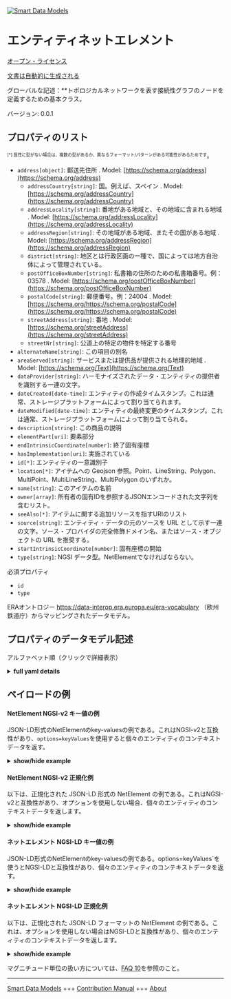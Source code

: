 <!-- 10-Header -->  
[![Smart Data Models](https://smartdatamodels.org/wp-content/uploads/2022/01/SmartDataModels_logo.png "Logo")](https://smartdatamodels.org)  
エンティティネットエレメント  
==============<!-- /10-Header -->  
<!-- 15-License -->  
[オープン・ライセンス](https://github.com/smart-data-models//dataModel.ERA/blob/master/NetElement/LICENSE.md)  
[文書は自動的に生成される](https://docs.google.com/presentation/d/e/2PACX-1vTs-Ng5dIAwkg91oTTUdt8ua7woBXhPnwavZ0FxgR8BsAI_Ek3C5q97Nd94HS8KhP-r_quD4H0fgyt3/pub?start=false&loop=false&delayms=3000#slide=id.gb715ace035_0_60)  
<!-- /15-License -->  
<!-- 20-Description -->  
グローバルな記述：**トポロジカルネットワークを表す接続性グラフのノードを定義するための基本クラス。  
バージョン: 0.0.1  
<!-- /20-Description -->  
<!-- 30-PropertiesList -->  

## プロパティのリスト  

<sup><sub>[*] 属性に型がない場合は、複数の型があるか、異なるフォーマット/パターンがある可能性があるためです</sub></sup>。  
- `address[object]`: 郵送先住所  . Model: [https://schema.org/address](https://schema.org/address)	- `addressCountry[string]`: 国。例えば、スペイン  . Model: [https://schema.org/addressCountry](https://schema.org/addressCountry)  
	- `addressLocality[string]`: 番地がある地域と、その地域に含まれる地域  . Model: [https://schema.org/addressLocality](https://schema.org/addressLocality)  
	- `addressRegion[string]`: その地域がある地域、またその国がある地域  . Model: [https://schema.org/addressRegion](https://schema.org/addressRegion)  
	- `district[string]`: 地区とは行政区画の一種で、国によっては地方自治体によって管理されている。    
	- `postOfficeBoxNumber[string]`: 私書箱の住所のための私書箱番号。例：03578  . Model: [https://schema.org/postOfficeBoxNumber](https://schema.org/postOfficeBoxNumber)  
	- `postalCode[string]`: 郵便番号。例：24004  . Model: [https://schema.org/https://schema.org/postalCode](https://schema.org/https://schema.org/postalCode)  
	- `streetAddress[string]`: 番地  . Model: [https://schema.org/streetAddress](https://schema.org/streetAddress)  
	- `streetNr[string]`: 公道上の特定の物件を特定する番号    
- `alternateName[string]`: この項目の別名  - `areaServed[string]`: サービスまたは提供品が提供される地理的地域  . Model: [https://schema.org/Text](https://schema.org/Text)- `dataProvider[string]`: ハーモナイズされたデータ・エンティティの提供者を識別する一連の文字。  - `dateCreated[date-time]`: エンティティの作成タイムスタンプ。これは通常、ストレージプラットフォームによって割り当てられます。  - `dateModified[date-time]`: エンティティの最終変更のタイムスタンプ。これは通常、ストレージプラットフォームによって割り当てられる。  - `description[string]`: この商品の説明  - `elementPart[uri]`: 要素部分  - `endIntrinsicCoordinate[number]`: 終了固有座標  - `hasImplementation[uri]`: 実施されている  - `id[*]`: エンティティの一意識別子  - `location[*]`: アイテムへの Geojson 参照。Point、LineString、Polygon、MultiPoint、MultiLineString、MultiPolygon のいずれか。  - `name[string]`: このアイテムの名前  - `owner[array]`: 所有者の固有IDを参照するJSONエンコードされた文字列を含むリスト。  - `seeAlso[*]`: アイテムに関する追加リソースを指すURIのリスト  - `source[string]`: エンティティ・データの元のソースを URL として示す一連の文字。ソース・プロバイダの完全修飾ドメイン名、またはソース・オブジェクトの URL を推奨する。  - `startIntrinsicCoordinate[number]`: 固有座標の開始  - `type[string]`: NGSI データ型。NetElementでなければならない。  <!-- /30-PropertiesList -->  
<!-- 35-RequiredProperties -->  
必須プロパティ  
- `id`  - `type`  <!-- /35-RequiredProperties -->  
<!-- 40-RequiredProperties -->  
ERAオントロジー https://data-interop.era.europa.eu/era-vocabulary （欧州鉄道庁）からマッピングされたデータモデル。  
<!-- /40-RequiredProperties -->  
<!-- 50-DataModelHeader -->  
## プロパティのデータモデル記述  
アルファベット順（クリックで詳細表示）  
<!-- /50-DataModelHeader -->  
<!-- 60-ModelYaml -->  
<details><summary><strong>full yaml details</strong></summary>    
```yaml  
NetElement:    
  description: Base class for defining nodes in the connectivity graph representing the topological network.    
  properties:    
    address:    
      description: The mailing address    
      properties:    
        addressCountry:    
          description: 'The country. For example, Spain'    
          type: string    
          x-ngsi:    
            model: https://schema.org/addressCountry    
            type: Property    
        addressLocality:    
          description: 'The locality in which the street address is, and which is in the region'    
          type: string    
          x-ngsi:    
            model: https://schema.org/addressLocality    
            type: Property    
        addressRegion:    
          description: 'The region in which the locality is, and which is in the country'    
          type: string    
          x-ngsi:    
            model: https://schema.org/addressRegion    
            type: Property    
        district:    
          description: 'A district is a type of administrative division that, in some countries, is managed by the local government'    
          type: string    
          x-ngsi:    
            type: Property    
        postOfficeBoxNumber:    
          description: 'The post office box number for PO box addresses. For example, 03578'    
          type: string    
          x-ngsi:    
            model: https://schema.org/postOfficeBoxNumber    
            type: Property    
        postalCode:    
          description: 'The postal code. For example, 24004'    
          type: string    
          x-ngsi:    
            model: https://schema.org/https://schema.org/postalCode    
            type: Property    
        streetAddress:    
          description: The street address    
          type: string    
          x-ngsi:    
            model: https://schema.org/streetAddress    
            type: Property    
        streetNr:    
          description: Number identifying a specific property on a public street    
          type: string    
          x-ngsi:    
            type: Property    
      type: object    
      x-ngsi:    
        model: https://schema.org/address    
        type: Property    
    alternateName:    
      description: An alternative name for this item    
      type: string    
      x-ngsi:    
        type: Property    
    areaServed:    
      description: The geographic area where a service or offered item is provided    
      type: string    
      x-ngsi:    
        model: https://schema.org/Text    
        type: Property    
    dataProvider:    
      description: A sequence of characters identifying the provider of the harmonised data entity    
      type: string    
      x-ngsi:    
        type: Property    
    dateCreated:    
      description: Entity creation timestamp. This will usually be allocated by the storage platform    
      format: date-time    
      type: string    
      x-ngsi:    
        type: Property    
    dateModified:    
      description: Timestamp of the last modification of the entity. This will usually be allocated by the storage platform    
      format: date-time    
      type: string    
      x-ngsi:    
        type: Property    
    description:    
      description: A description of this item    
      type: string    
      x-ngsi:    
        type: Property    
    elementPart:    
      description: Element part    
      format: uri    
      type: string    
      x-ngsi:    
        type: Relationship    
    endIntrinsicCoordinate:    
      description: End intrinsic coordinate    
      type: number    
      x-ngsi:    
        type: Property    
    hasImplementation:    
      description: Has implementation    
      format: uri    
      type: string    
      x-ngsi:    
        type: Relationship    
    id:    
      anyOf:    
        - description: Identifier format of any NGSI entity    
          maxLength: 256    
          minLength: 1    
          pattern: ^[\w\-\.\{\}\$\+\*\[\]`|~^@!,:\\]+$    
          type: string    
          x-ngsi:    
            type: Property    
        - description: Identifier format of any NGSI entity    
          format: uri    
          type: string    
          x-ngsi:    
            type: Property    
      description: Unique identifier of the entity    
      x-ngsi:    
        type: Property    
    location:    
      description: 'Geojson reference to the item. It can be Point, LineString, Polygon, MultiPoint, MultiLineString or MultiPolygon'    
      oneOf:    
        - description: Geojson reference to the item. Point    
          properties:    
            bbox:    
              items:    
                type: number    
              minItems: 4    
              type: array    
            coordinates:    
              items:    
                type: number    
              minItems: 2    
              type: array    
            type:    
              enum:    
                - Point    
              type: string    
          required:    
            - type    
            - coordinates    
          title: GeoJSON Point    
          type: object    
          x-ngsi:    
            type: GeoProperty    
        - description: Geojson reference to the item. LineString    
          properties:    
            bbox:    
              items:    
                type: number    
              minItems: 4    
              type: array    
            coordinates:    
              items:    
                items:    
                  type: number    
                minItems: 2    
                type: array    
              minItems: 2    
              type: array    
            type:    
              enum:    
                - LineString    
              type: string    
          required:    
            - type    
            - coordinates    
          title: GeoJSON LineString    
          type: object    
          x-ngsi:    
            type: GeoProperty    
        - description: Geojson reference to the item. Polygon    
          properties:    
            bbox:    
              items:    
                type: number    
              minItems: 4    
              type: array    
            coordinates:    
              items:    
                items:    
                  items:    
                    type: number    
                  minItems: 2    
                  type: array    
                minItems: 4    
                type: array    
              type: array    
            type:    
              enum:    
                - Polygon    
              type: string    
          required:    
            - type    
            - coordinates    
          title: GeoJSON Polygon    
          type: object    
          x-ngsi:    
            type: GeoProperty    
        - description: Geojson reference to the item. MultiPoint    
          properties:    
            bbox:    
              items:    
                type: number    
              minItems: 4    
              type: array    
            coordinates:    
              items:    
                items:    
                  type: number    
                minItems: 2    
                type: array    
              type: array    
            type:    
              enum:    
                - MultiPoint    
              type: string    
          required:    
            - type    
            - coordinates    
          title: GeoJSON MultiPoint    
          type: object    
          x-ngsi:    
            type: GeoProperty    
        - description: Geojson reference to the item. MultiLineString    
          properties:    
            bbox:    
              items:    
                type: number    
              minItems: 4    
              type: array    
            coordinates:    
              items:    
                items:    
                  items:    
                    type: number    
                  minItems: 2    
                  type: array    
                minItems: 2    
                type: array    
              type: array    
            type:    
              enum:    
                - MultiLineString    
              type: string    
          required:    
            - type    
            - coordinates    
          title: GeoJSON MultiLineString    
          type: object    
          x-ngsi:    
            type: GeoProperty    
        - description: Geojson reference to the item. MultiLineString    
          properties:    
            bbox:    
              items:    
                type: number    
              minItems: 4    
              type: array    
            coordinates:    
              items:    
                items:    
                  items:    
                    items:    
                      type: number    
                    minItems: 2    
                    type: array    
                  minItems: 4    
                  type: array    
                type: array    
              type: array    
            type:    
              enum:    
                - MultiPolygon    
              type: string    
          required:    
            - type    
            - coordinates    
          title: GeoJSON MultiPolygon    
          type: object    
          x-ngsi:    
            type: GeoProperty    
      x-ngsi:    
        type: GeoProperty    
    name:    
      description: The name of this item    
      type: string    
      x-ngsi:    
        type: Property    
    owner:    
      description: A List containing a JSON encoded sequence of characters referencing the unique Ids of the owner(s)    
      items:    
        anyOf:    
          - description: Identifier format of any NGSI entity    
            maxLength: 256    
            minLength: 1    
            pattern: ^[\w\-\.\{\}\$\+\*\[\]`|~^@!,:\\]+$    
            type: string    
            x-ngsi:    
              type: Property    
          - description: Identifier format of any NGSI entity    
            format: uri    
            type: string    
            x-ngsi:    
              type: Property    
        description: Unique identifier of the entity    
        x-ngsi:    
          type: Property    
      type: array    
      x-ngsi:    
        type: Property    
    seeAlso:    
      description: list of uri pointing to additional resources about the item    
      oneOf:    
        - items:    
            format: uri    
            type: string    
          minItems: 1    
          type: array    
        - format: uri    
          type: string    
      x-ngsi:    
        type: Property    
    source:    
      description: 'A sequence of characters giving the original source of the entity data as a URL. Recommended to be the fully qualified domain name of the source provider, or the URL to the source object'    
      type: string    
      x-ngsi:    
        type: Property    
    startIntrinsicCoordinate:    
      description: Start intrinsic coordinate    
      type: number    
      x-ngsi:    
        type: Property    
    type:    
      description: NGSI data type. It has to be NetElement    
      enum:    
        - NetElement    
      type: string    
      x-ngsi:    
        type: Property    
  required:    
    - id    
    - type    
  type: object    
  x-derived-from: http://data.europa.eu/949/NetElement    
  x-disclaimer: 'Redistribution and use in source and binary forms, with or without modification, are permitted  provided that the license conditions are met. Copyleft (c) 2023 Contributors to Smart Data Models Program'    
  x-license-url: https://github.com/smart-data-models/dataModel.ERA/blob/master/NetElement/LICENSE.md    
  x-model-schema: https://smart-data-models.github.io/dataModel.ERA/Certificate/schema.json    
  x-model-tags: 'ERA vocabulary, railway, train'    
  x-version: 0.0.1    
```  
</details>    
<!-- /60-ModelYaml -->  
<!-- 70-MiddleNotes -->  
<!-- /70-MiddleNotes -->  
<!-- 80-Examples -->  
## ペイロードの例  
#### NetElement NGSI-v2 キー値の例  
JSON-LD形式のNetElementのkey-valuesの例である。これはNGSI-v2と互換性があり、`options=keyValues`を使用すると個々のエンティティのコンテキストデータを返す。  
<details><summary><strong>show/hide example</strong></summary>    
```json  
{  
  "id": "urn:ngsi-ld:NetElement:id:CDPU:99275524",  
  "dateCreated": "2004-12-12T04:49:10Z",  
  "dateModified": "1992-12-16T09:32:23Z",  
  "source": "Natural film decade",  
  "name": "Price institution dream somebody although song how. Low describe energy significant light road great both. Add explain likely way smile new. Fast must leg public",  
  "alternateName": "Common wind western ball read along. Statement another type seat store. Hot case pressure identify lead.",  
  "description": "Truth expect in recently face. By spend social benefit ask response.",  
  "dataProvider": "Sing whole pres",  
  "owner": [  
    "urn:ngsi-ld:NetElement:items:OKII:37700408",  
    "urn:ngsi-ld:NetElement:items:MRRB:33006272"  
  ],  
  "seeAlso": [  
    "urn:ngsi-ld:NetElement:items:NKYQ:56695981"  
  ],  
  "location": {  
    "type": "Point",  
    "coordinates": [  
      28.6509805,  
      -162.802435  
    ]  
  },  
  "address": {  
    "streetAddress": "Way party system teacher purpose federal. For top far sell.",  
    "addressLocality": "These everyone no measure free finish decision call. Car somebody across glass war ask part. Quality here himself popular service suffer.",  
    "addressRegion": "Article despite environmental service head relate from. L",  
    "addressCountry": "Agreement cover study off. Choose back laugh who management communit",  
    "postalCode": "Radio short thought whole contain. Effect contain character after seem put debate. Decision true mission front maintain re",  
    "postOfficeBoxNumber": "Generatio",  
    "streetNr": "Fi",  
    "district": "Weight over big former dream character. Network anyone easy campaign seek of realize right. Range level level kind cause. Score miss need wear push walk month region."  
  },  
  "areaServed": "She reduce policy necessary campaign your.",  
  "type": "NetElement",  
  "endIntrinsicCoordinate": 172.2,  
  "startIntrinsicCoordinate": 698.8,  
  "elementPart": "urn:ngsi-ld:NetElement:elementPart:MXDV:95711699",  
  "hasImplementation": "urn:ngsi-ld:NetElement:hasImplementation:GOYF:07477051"  
}  
```  
</details>  
#### NetElement NGSI-v2 正規化例  
以下は、正規化された JSON-LD 形式の NetElement の例である。これはNGSI-v2と互換性があり、オプションを使用しない場合、個々のエンティティのコンテキストデータを返します。  
<details><summary><strong>show/hide example</strong></summary>    
```json  
{  
  "id": "urn:ngsi-ld:NetElement:id:CDPU:99275524",  
  "dateCreated": {  
    "type": "DateTime",  
    "value": "2004-12-12T04:49:10Z"  
  },  
  "dateModified": {  
    "type": "DateTime",  
    "value": "1992-12-16T09:32:23Z"  
  },  
  "source": {  
    "type": "Text",  
    "value": "Natural film decade"  
  },  
  "name": {  
    "type": "Text",  
    "value": "Price institution dream somebody although song how. Low describe energy significant light road great both. Add explain likely way smile new. Fast must leg public"  
  },  
  "alternateName": {  
    "type": "Text",  
    "value": "Common wind western ball read along. Statement another type seat store. Hot case pressure identify lead."  
  },  
  "description": {  
    "type": "Text",  
    "value": "Truth expect in recently face. By spend social benefit ask response."  
  },  
  "dataProvider": {  
    "type": "Text",  
    "value": "Sing whole pres"  
  },  
  "owner": {  
    "type": "StructuredValue",  
    "value": [  
      "urn:ngsi-ld:NetElement:items:OKII:37700408",  
      "urn:ngsi-ld:NetElement:items:MRRB:33006272"  
    ]  
  },  
  "seeAlso": {  
    "type": "StructuredValue",  
    "value": [  
      "urn:ngsi-ld:NetElement:items:NKYQ:56695981"  
    ]  
  },  
  "location": {  
    "type": "geo:json",  
    "value": {  
      "type": "Point",  
      "coordinates": {  
        "type": "StructuredValue",  
        "value": [  
          28.6509805,  
          -162.802435  
        ]  
      }  
    }  
  },  
  "address": {  
    "type": "StructuredValue",  
    "value": {  
      "streetAddress": {  
        "type": "Text",  
        "value": "Way party system teacher purpose federal. For top far sell."  
      },  
      "addressLocality": {  
        "type": "Text",  
        "value": "These everyone no measure free finish decision call. Car somebody across glass war ask part. Quality here himself popular service suffer."  
      },  
      "addressRegion": {  
        "type": "Text",  
        "value": "Article despite environmental service head relate from. L"  
      },  
      "addressCountry": {  
        "type": "Text",  
        "value": "Agreement cover study off. Choose back laugh who management communit"  
      },  
      "postalCode": {  
        "type": "Text",  
        "value": "Radio short thought whole contain. Effect contain character after seem put debate. Decision true mission front maintain re"  
      },  
      "postOfficeBoxNumber": {  
        "type": "Text",  
        "value": "Generatio"  
      },  
      "streetNr": {  
        "type": "Text",  
        "value": "Fi"  
      },  
      "district": {  
        "type": "Text",  
        "value": "Weight over big former dream character. Network anyone easy campaign seek of realize right. Range level level kind cause. Score miss need wear push walk month region."  
      }  
    }  
  },  
  "areaServed": {  
    "type": "Text",  
    "value": "She reduce policy necessary campaign your."  
  },  
  "type": "NetElement",  
  "endIntrinsicCoordinate": {  
    "type": "Number",  
    "value": 172.2  
  },  
  "startIntrinsicCoordinate": {  
    "type": "Number",  
    "value": 698.8  
  },  
  "elementPart": {  
    "type": "Text",  
    "value": "urn:ngsi-ld:NetElement:elementPart:MXDV:95711699"  
  },  
  "hasImplementation": {  
    "type": "Text",  
    "value": "urn:ngsi-ld:NetElement:hasImplementation:GOYF:07477051"  
  }  
}  
```  
</details>  
#### ネットエレメント NGSI-LD キー値の例  
JSON-LD形式のNetElementのkey-valuesの例である。options=keyValues`を使うとNGSI-LDと互換性があり、個々のエンティティのコンテキストデータを返す。  
<details><summary><strong>show/hide example</strong></summary>    
```json  
{  
  "id": "urn:ngsi-ld:NetElement:id:CDPU:99275524",  
  "dateCreated": "2004-12-12T04:49:10Z",  
  "dateModified": "1992-12-16T09:32:23Z",  
  "source": "Natural film decade",  
  "name": "Price institution dream somebody although song how. Low describe energy significant light road great both. Add explain likely way smile new. Fast must leg public",  
  "alternateName": "Common wind western ball read along. Statement another type seat store. Hot case pressure identify lead.",  
  "description": "Truth expect in recently face. By spend social benefit ask response.",  
  "dataProvider": "Sing whole pres",  
  "owner": [  
    "urn:ngsi-ld:NetElement:items:OKII:37700408",  
    "urn:ngsi-ld:NetElement:items:MRRB:33006272"  
  ],  
  "seeAlso": [  
    "urn:ngsi-ld:NetElement:items:NKYQ:56695981"  
  ],  
  "location": {  
    "type": "Point",  
    "coordinates": [  
      28.6509805,  
      -162.802435  
    ]  
  },  
  "address": {  
    "streetAddress": "Way party system teacher purpose federal. For top far sell.",  
    "addressLocality": "These everyone no measure free finish decision call. Car somebody across glass war ask part. Quality here himself popular service suffer.",  
    "addressRegion": "Article despite environmental service head relate from. L",  
    "addressCountry": "Agreement cover study off. Choose back laugh who management communit",  
    "postalCode": "Radio short thought whole contain. Effect contain character after seem put debate. Decision true mission front maintain re",  
    "postOfficeBoxNumber": "Generatio",  
    "streetNr": "Fi",  
    "district": "Weight over big former dream character. Network anyone easy campaign seek of realize right. Range level level kind cause. Score miss need wear push walk month region."  
  },  
  "areaServed": "She reduce policy necessary campaign your.",  
  "type": "NetElement",  
  "endIntrinsicCoordinate": 172.2,  
  "startIntrinsicCoordinate": 698.8,  
  "elementPart": "urn:ngsi-ld:NetElement:elementPart:MXDV:95711699",  
  "hasImplementation": "urn:ngsi-ld:NetElement:hasImplementation:GOYF:07477051",  
  "@context": [  
    "https://raw.githubusercontent.com/smart-data-models/dataModel.ERA/master/context.jsonld"  
  ]  
}  
```  
</details>  
#### ネットエレメント NGSI-LD 正規化例  
以下は、正規化された JSON-LD フォーマットの NetElement の例である。これは、オプションを使用しない場合はNGSI-LDと互換性があり、個々のエンティティのコンテキストデータを返します。  
<details><summary><strong>show/hide example</strong></summary>    
```json  
{  
  "id": "urn:ngsi-ld:NetElement:id:NVEI:78144573",  
  "dateCreated": {  
    "type": "Property",  
    "value": {  
      "@type": "DateTime",  
      "@value": "2011-10-25T09:04:55Z"  
    }  
  },  
  "dateModified": {  
    "type": "Property",  
    "value": {  
      "@type": "DateTime",  
      "@value": "1972-02-02T07:09:51Z"  
    }  
  },  
  "source": {  
    "type": "Property",  
    "value": "Increase administration contain main. Top every your. Approach raise cup kid region under pay."  
  },  
  "name": {  
    "type": "Property",  
    "value": "Indicate group son local suddenly loss."  
  },  
  "alternateName": {  
    "type": "Property",  
    "value": "Pul"  
  },  
  "description": {  
    "type": "Property",  
    "value": "Of shoulder push total throw security. Worker body season soon just skin room."  
  },  
  "dataProvider": {  
    "type": "Property",  
    "value": "Ok value system send worker. Worry mouth exist economy red. Home voice out offer think make while effort."  
  },  
  "owner": {  
    "type": "Property",  
    "value": [  
      "urn:ngsi-ld:NetElement:items:HDKF:77009578",  
      "urn:ngsi-ld:NetElement:items:IZMH:45951686"  
    ]  
  },  
  "seeAlso": {  
    "type": "Property",  
    "value": [  
      "urn:ngsi-ld:NetElement:items:TRQK:78299265"  
    ]  
  },  
  "location": {  
    "type": "Property",  
    "value": {  
      "type": "Point",  
      "coordinates": [  
        -82.8184375,  
        29.596471  
      ]  
    }  
  },  
  "address": {  
    "type": "Property",  
    "value": {  
      "streetAddress": "Dinner pay business attorney. Bring picture easy knowledge financial.",  
      "addressLocality": "Stock available country onto single have after. Tonight want detail audience best partner better thus.",  
      "addressRegion": "Individual sign most outside position ",  
      "addressCountry": "Treat same head court beyond discuss bad security.",  
      "postalCode": "Western mention large tro",  
      "postOfficeBoxNumber": "Go hold behavior. Police mind sometimes political impact seat. Everyone allow forward weight.",  
      "streetNr": "Step rate start. Term clearly character.",  
      "district": "Over my citizen alone know standard single garden. Daughter sure once whose or."  
    }  
  },  
  "areaServed": {  
    "type": "Property",  
    "value": "Wall dream hold team whatever continue field draw. Result poor educati"  
  },  
  "type": "NetElement",  
  "endIntrinsicCoordinate": {  
    "type": "Property",  
    "value": 437.0  
  },  
  "startIntrinsicCoordinate": {  
    "type": "Property",  
    "value": 884.3  
  },  
  "elementPart": {  
    "type": "Relationship",  
    "object": "urn:ngsi-ld:NetElement:elementPart:QPYN:94443064"  
  },  
  "hasImplementation": {  
    "type": "Relationship",  
    "object": "urn:ngsi-ld:NetElement:hasImplementation:LVLV:02180509"  
  },  
  "@context": [  
    "https://raw.githubusercontent.com/smart-data-models/dataModel.ERA/master/context.jsonld"  
  ]  
}  
```  
</details><!-- /80-Examples -->  
<!-- 90-FooterNotes -->  
<!-- /90-FooterNotes -->  
<!-- 95-Units -->  
マグニチュード単位の扱い方については、[FAQ 10](https://smartdatamodels.org/index.php/faqs/)を参照のこと。  
<!-- /95-Units -->  
<!-- 97-LastFooter -->  
---  
[Smart Data Models](https://smartdatamodels.org) +++ [Contribution Manual](https://bit.ly/contribution_manual) +++ [About](https://bit.ly/Introduction_SDM)<!-- /97-LastFooter -->  
